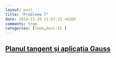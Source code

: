 ```yaml
---
layout: post
title: "Probleme 7"
date: 2014-11-20 11:57:13 +0200
comments: true
categories: [Teme,Anul-II ] 
---
```


[Planul tangent și aplicația Gauss](/curbe-si-suprafete/probleme7.html)
----------------------------------------------------------------------
